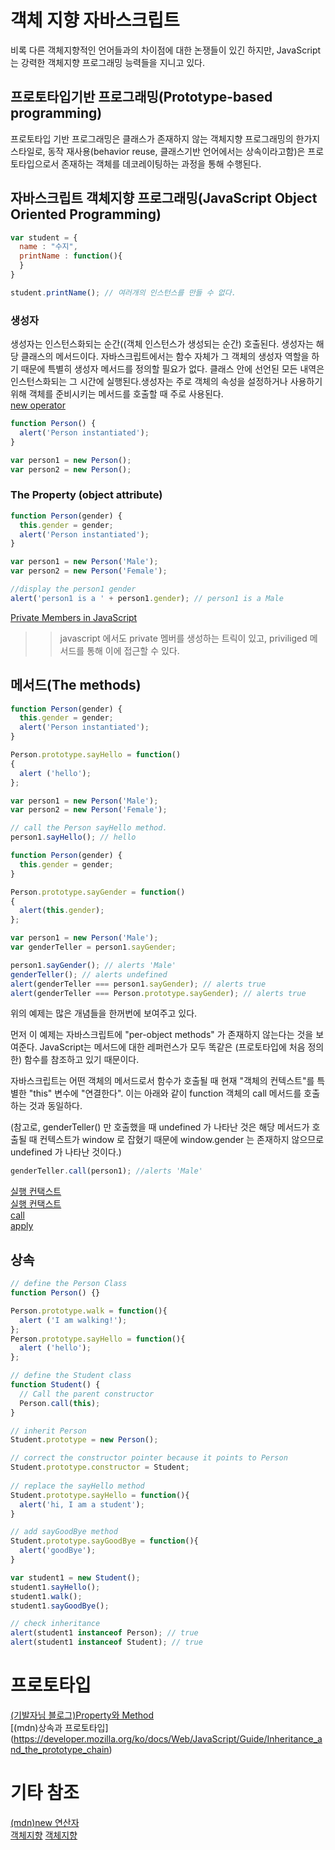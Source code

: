 # 객체 지향 자바스크립트
비록 다른 객체지향적인 언어들과의 차이점에 대한 논쟁들이 있긴 하지만, JavaScript는 강력한 객체지향 프로그래밍 능력들을 지니고 있다.
  
## 프로토타입기반 프로그래밍(Prototype-based programming)
프로토타입 기반 프로그래밍은 클래스가 존재하지 않는 객체지향 프로그래밍의 한가지 스타일로, 동작 재사용(behavior reuse, 클래스기반 언어에서는 상속이라고함)은 프로토타입으로서 존재하는 객체를 데코레이팅하는 과정을 통해 수행된다.

## 자바스크립트 객체지향 프로그래밍(JavaScript Object Oriented Programming)
```javascript
var student = {
  name : "수지",
  printName : function(){
  }
}

student.printName(); // 여러개의 인스턴스를 만들 수 없다.
```

### 생성자
생성자는 인스턴스화되는 순간((객체 인스턴스가 생성되는 순간) 호출된다. 생성자는 해당 클래스의 메서드이다. 자바스크립트에서는 함수 자체가 그 객체의 생성자 역할을 하기 때문에 특별히 생성자 메서드를 정의할 필요가 없다. 클래스 안에 선언된 모든 내역은 인스턴스화되는 그 시간에 실행된다.생성자는 주로 객체의 속성을 설정하거나 사용하기 위해 객체를 준비시키는 메서드를 호출할 때 주로 사용된다.  
[new operator](https://developer.mozilla.org/en-US/docs/Web/JavaScript/Reference/Operators/new)   
```javascript
function Person() {
  alert('Person instantiated');
}

var person1 = new Person();
var person2 = new Person();
```

### The Property (object attribute)

```javascript
function Person(gender) {
  this.gender = gender;
  alert('Person instantiated');
}

var person1 = new Person('Male');
var person2 = new Person('Female');

//display the person1 gender
alert('person1 is a ' + person1.gender); // person1 is a Male
```
[Private Members in JavaScript](http://javascript.crockford.com/private.html)
>> javascript 에서도 private 멤버를 생성하는 트릭이 있고, priviliged 메서드를 통해 이에 접근할 수 있다.

## 메서드(The methods)
```javascript
function Person(gender) {
  this.gender = gender;
  alert('Person instantiated');
}

Person.prototype.sayHello = function()
{
  alert ('hello');
};

var person1 = new Person('Male');
var person2 = new Person('Female');

// call the Person sayHello method.
person1.sayHello(); // hello
```
```javascript
function Person(gender) {
  this.gender = gender;
}

Person.prototype.sayGender = function()
{
  alert(this.gender);
};

var person1 = new Person('Male');
var genderTeller = person1.sayGender;

person1.sayGender(); // alerts 'Male'
genderTeller(); // alerts undefined
alert(genderTeller === person1.sayGender); // alerts true
alert(genderTeller === Person.prototype.sayGender); // alerts true
```

위의 예제는 많은 개념들을 한꺼번에 보여주고 있다. 

먼저 이 예제는 자바스크립트에 "per-object methods" 가 존재하지 않는다는 것을 보여준다. JavaScript는 메서드에 대한 레퍼런스가 모두 똑같은 (프로토타입에 처음 정의한) 함수를 참조하고 있기 때문이다.
 
자바스크립트는 어떤 객체의 메서드로서 함수가 호출될 때 현재 "객체의 컨텍스트"를 특별한 "this" 변수에 "연결한다". 이는 아래와 같이 function 객체의 call 메서드를 호출하는 것과 동일하다.
 
(참고로, genderTeller() 만 호출했을 때 undefined 가 나타난 것은 해당 메서드가 호출될 때 컨텍스트가 window 로 잡혔기 때문에 window.gender 는 존재하지 않으므로 undefined 가 나타난 것이다.)

```javascript
genderTeller.call(person1); //alerts 'Male'
```  
[실행 컨택스트](https://developer.mozilla.org/ko/docs/Web/JavaScript/Reference/Operators/this)  
[실행 컨택스트](http://www.nextree.co.kr/p7363/)  
[call](https://developer.mozilla.org/ko/docs/Web/JavaScript/Reference/Global_Objects/Function/call)  
[apply](https://developer.mozilla.org/ko/docs/Web/JavaScript/Reference/Global_Objects/Function/apply)  

## 상속
```javascript
// define the Person Class
function Person() {}

Person.prototype.walk = function(){
  alert ('I am walking!');
};
Person.prototype.sayHello = function(){
  alert ('hello');
};

// define the Student class
function Student() {
  // Call the parent constructor
  Person.call(this);
}

// inherit Person
Student.prototype = new Person();

// correct the constructor pointer because it points to Person
Student.prototype.constructor = Student;
 
// replace the sayHello method
Student.prototype.sayHello = function(){
  alert('hi, I am a student');
}

// add sayGoodBye method
Student.prototype.sayGoodBye = function(){
  alert('goodBye');
}

var student1 = new Student();
student1.sayHello();
student1.walk();
student1.sayGoodBye();

// check inheritance
alert(student1 instanceof Person); // true 
alert(student1 instanceof Student); // true
```

# 프로토타입
[(기발자님 블로그)Property와 Method](https://brunch.co.kr/@brunch92ny/23)   
[(mdn)상속과 프로토타입] (https://developer.mozilla.org/ko/docs/Web/JavaScript/Guide/Inheritance_and_the_prototype_chain)  
  
# 기타 참조
[(mdn)new 연산자](https://developer.mozilla.org/en-US/docs/Web/JavaScript/Reference/Operators/new)  
[객체지향](https://opentutorials.org/module/570/5102)
[객체지향](https://github.com/zhenos/WebUIProject-3rdSemester/wiki/JavaScript-Chapter-6)
[](http://www.nextree.co.kr/p7323/)

